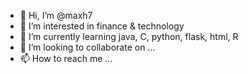 - 👋 Hi, I’m @maxh7
- 👀 I’m interested in finance & technology
- 🌱 I’m currently learning java, C, python, flask, html, R
- 💞️ I’m looking to collaborate on ...
- 📫 How to reach me ...
